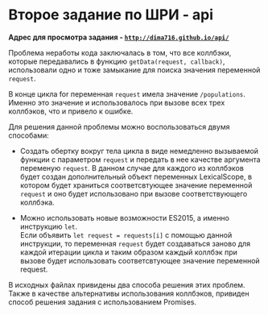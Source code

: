 # Второе задание по ШРИ -  api  
**Адрес для просмотра задания - [`http://dima716.github.io/api/`](http://dima716.github.io/api/)**  

Проблема неработы кода заключалась в том, что все коллбэки, которые передавались в функцию ```getData(request, callback)```, использовали одно и тоже
замыкание для поиска значения переменной ```request```.  

В конце цикла for переменная ```request``` имела значение ```/populations```.  
Именно это значение и использовалось при вызове всех трех коллбэков, что и привело к ошибке.

Для решения данной проблемы можно воспользоваться двумя способами:
  - Создать обертку вокруг тела цикла в виде немедленно вызываемой функции с параметром ```request``` и передать в нее качестве аргумента переменyю
  ```request```. В данном случае для каждого из коллбэков будет создан дополнительный объект переменных LexicalScope, в котором будет храниться
  соответсвтующее значение переменной ```request``` и оно будет использовано при вызове соответствующего коллбэка.

  - Можно использовать новые возможности ES2015, а именно инструкцию ```let```.  
  Если объявить ```let request = requests[i]``` c помощью данной инструкции,
  то переменная ```request``` будет создаваться заново  для каждой итерации цикла и таким образом каждый коллбэк     при вызове будет использовать соответсвтующее значение переменной request.  

В исходных файлах привидены два способа решения этих проблем.  
Также в качестве альтернативы использования коллбэков, привиден способ решения задания с использованием Promises.



